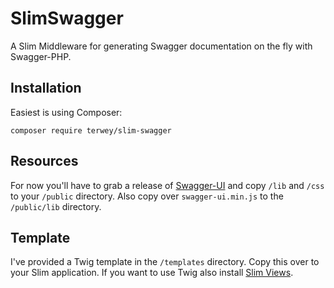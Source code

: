 # SlimSwagger
A Slim Middleware for generating Swagger documentation on the fly with Swagger-PHP.

## Installation
Easiest is using Composer:
```
composer require terwey/slim-swagger
```

## Resources
For now you'll have to grab a release of [Swagger-UI](https://github.com/swagger-api/swagger-ui) and copy ```/lib``` and ```/css``` to your ```/public``` directory.
Also copy over ```swagger-ui.min.js``` to the ```/public/lib``` directory.

## Template
I've provided a Twig template in the ```/templates``` directory. Copy this over to your Slim application. If you want to use Twig also install [Slim Views](https://github.com/codeguy/Slim-Views).
